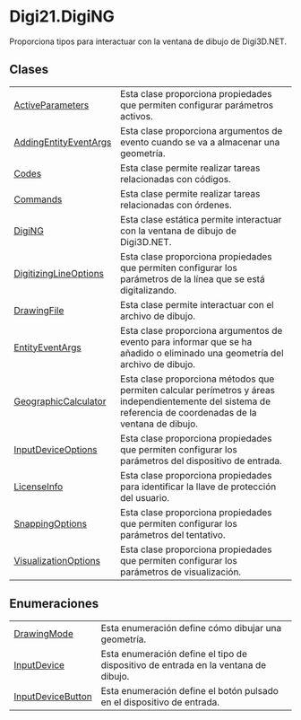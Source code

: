 # Digi21.DigiNG

Proporciona tipos para interactuar con la ventana de dibujo de Digi3D.NET.

## Clases

|  |  |
| :--- | :--- |
| [ActiveParameters](/digi3d-net/programacion/.net/referencia/digi21.diging.plugin/digi21.diging/clases/activeparameters.md) | Esta clase proporciona propiedades que permiten configurar parámetros activos. |
| [AddingEntityEventArgs](/digi3d-net/programacion/.net/referencia/digi21.diging.plugin/digi21.diging/clases/addingentityeventargs.md) | Esta clase proporciona argumentos de evento cuando se va a almacenar una geometría. |
| [Codes](/digi3d-net/programacion/.net/referencia/digi21.diging/digi21.diging.entities/clases/entity/propiedades/codes.md) | Esta clase permite realizar tareas relacionadas con códigos. |
| [Commands](/digi3d-net/programacion/.net/referencia/digi21.diging.plugin/digi21.diging/clases/commands.md) | Esta clase permite realizar tareas relacionadas con órdenes. |
| [DigiNG](/digi3d-net/programacion/.net/referencia/digi21.diging.plugin/digi21.diging/clases/diging.md) | Esta clase estática permite interactuar con la ventana de dibujo de Digi3D.NET. |
| [DigitizingLineOptions](/digi3d-net/programacion/.net/referencia/digi21.diging.plugin/digi21.diging/clases/digitizinglineoptions.md) | Esta clase proporciona propiedades que permiten configurar los parámetros de la línea que se está digitalizando. |
| [DrawingFile](/digi3d-net/programacion/.net/referencia/digi21.diging/digi21.tasks/interfaces/itask/propiedades/drawingfile.md) | Esta clase permite interactuar con el archivo de dibujo. |
| [EntityEventArgs](/digi3d-net/programacion/.net/referencia/digi21.diging.plugin/digi21.diging/clases/entityeventargs.md) | Esta clase proporciona argumentos de evento para informar que se ha añadido o eliminado una geometría del archivo de dibujo. |
| [GeographicCalculator](/digi3d-net/programacion/.net/referencia/digi21.diging.plugin/digi21.diging/clases/geographiccalculator.md) | Esta clase proporciona métodos que permiten calcular perímetros y áreas independientemente del sistema de referencia de coordenadas de la ventana de dibujo. |
| [InputDeviceOptions](/digi3d-net/programacion/.net/referencia/digi21.diging.plugin/digi21.diging/clases/inputdeviceoptions.md) | Esta clase proporciona propiedades que permiten configurar los parámetros del dispositivo de entrada. |
| [LicenseInfo](/digi3d-net/programacion/.net/referencia/digi21.diging.plugin/digi21.diging/clases/licenseinfo.md) | Esta clase proporciona propiedades para identificar la llave de protección del usuario. |
| [SnappingOptions](/digi3d-net/programacion/.net/referencia/digi21.diging.plugin/digi21.diging/clases/snappingoptions.md) | Esta clase proporciona propiedades que permiten configurar los parámetros del tentativo. |
| [VisualizationOptions](/digi3d-net/programacion/.net/referencia/digi21.diging.plugin/digi21.diging/clases/visualizationoptions.md) | Esta clase proporciona propiedades que permiten configurar los parámetros de visualización. |

## Enumeraciones

|  |  |
| :--- | :--- |
| [DrawingMode](/digi3d-net/programacion/.net/referencia/digi21.diging.plugin/digi21.diging/enumeraciones/drawingmode.md) | Esta enumeración define cómo dibujar una geometría. |
| [InputDevice](/digi3d-net/programacion/.net/referencia/digi21.diging.plugin/digi21.diging/enumeraciones/inputdevice.md) | Esta enumeración define el tipo de dispositivo de entrada en la ventana de dibujo. |
| [InputDeviceButton](/digi3d-net/programacion/.net/referencia/digi21.diging.plugin/digi21.diging/enumeraciones/inputdevicebutton.md) | Esta enumeración define el botón pulsado en el dispositivo de entrada. |

